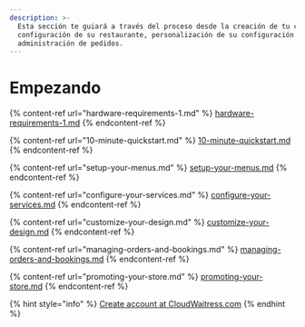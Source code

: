 ```yaml
---
description: >-
  Esta sección te guiará a través del proceso desde la creación de tu cuenta,
  configuración de su restaurante, personalización de su configuración y
  administración de pedidos.
---
```


# Empezando

{% content-ref url="hardware-requirements-1.md" %}
[hardware-requirements-1.md](hardware-requirements-1.md)
{% endcontent-ref %}

{% content-ref url="10-minute-quickstart.md" %}
[10-minute-quickstart.md](10-minute-quickstart.md)
{% endcontent-ref %}

{% content-ref url="setup-your-menus.md" %}
[setup-your-menus.md](setup-your-menus.md)
{% endcontent-ref %}

{% content-ref url="configure-your-services.md" %}
[configure-your-services.md](configure-your-services.md)
{% endcontent-ref %}

{% content-ref url="customize-your-design.md" %}
[customize-your-design.md](customize-your-design.md)
{% endcontent-ref %}

{% content-ref url="managing-orders-and-bookings.md" %}
[managing-orders-and-bookings.md](managing-orders-and-bookings.md)
{% endcontent-ref %}

{% content-ref url="promoting-your-store.md" %}
[promoting-your-store.md](promoting-your-store.md)
{% endcontent-ref %}

{% hint style="info" %}
[Create account at CloudWaitress.com](https://www.cloudwaitress.com/signup/)
{% endhint %}
